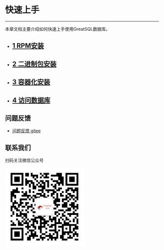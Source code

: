 # 快速上手
---

本章文档主要介绍如何快速上手使用GreatSQL数据库。

- ## [1 RPM安装](./3-1-quick-start-with-rpm.md)
- ## [2 二进制包安装](./3-2-quick-start-with-tarball.md)
- ## [3 容器化安装](./3-3-quick-start-with-docker.md)
- ## [4 访问数据库](./3-4-quick-start-dbrw.md)


**问题反馈**
---
- [问题反馈 gitee](https://gitee.com/GreatSQL/GreatSQL-Manual/issues)


**联系我们**
---

扫码关注微信公众号

![greatsql-wx](../greatsql-wx.jpg)
